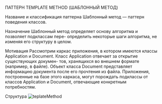 ПАТТЕРН TEMPLATE METHOD (ШАБЛОННЫЙ МЕТОД)

Название и классификация паттерна
Шаблонный метод — паттерн поведения классов.

Назначение
Шаблонный метод определяет основу алгоритма и позволяет подклассам пере-
определить некоторые шаги алгоритма, не изменяя его структуру в целом.

Мотивация
Рассмотрим каркас приложения, в котором имеются классы Application
и Document. Класс Application отвечает за открытие существующих докумен-
тов, хранящихся во внешнем формате (например, в файле). Объект класса
Document представляет информацию документа после его прочтения из файла.
Приложения, построенные на базе этого каркаса, могут порождать подклассы
от классов Application и Document, отвечающие конкретным потребностям.


Структура
![teplateMethod](/images/teplateMethod.png)